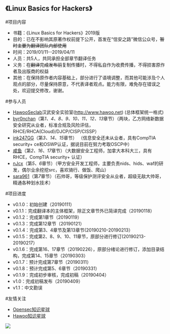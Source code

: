 ## 《Linux Basics for Hackers》

#项目内容 
- 书籍：《Linux Basics for Hackers》2019版
- 目的：已在不影响其原著作权前提下公开，首发在“信安之路”微信公众号，~~暂时主要为翻译团队内部使用~~
- 时间：2019/01/11--2019/04/11
- 人员：共5人，共同承担全部章节翻译任务
- 义务：~~在翻译完成发布前~~复制传播时，不得私自作为收费传播，不得损害原作者及出版商的权益
- 其他：在保持原作者内容基础上，部分进行了语境调整，而其他可能涉及个人观点的部分，尽量保持原意，不代表译者观点。能力有限，难免存在错误之处，欢迎提交修改，谢谢。

#参与人员
- [HawooSeclab](https://github.com/hawoosec)汉武安全实验室(http://www.hawoo.net) (总体框架统一格式)
- [byr0nchan](https://github.com/byr0nchan)（第*1、4、8、9、10、11、12、13*章节）（两块，乙方网络新数据安全研究从业者，标准合规及风险评估，RHCE/RHCA(Cloud)/DJCP/CISP/CISSP）
- [ink247GG](https://github.com/ink247GG)（第*3、14、15*章节）
（信息安全还未从业者，具有CompTIA security+ ce和OSWP认证，据说目前在努力考取OSCP中）
- [咸鱼]()（第*2、16、17*章节）（大数据安全工程师，加拿大本科大三，具有RHCE，CompTIA security+ 认证）
- [nJcx](https://github.com/nJcx)（第*5、6*章节）（甲方安全开发工程师，主要负责nids、hids、waf的研发，偶尔业余挖挖src，喜欢骑行、做饭、爬山）
- [sara961](https://github.com/sara961)（第*7*章节）（石帅哥，等级保护测评安全从业者，超级无敌大帅哥，精通各种划水技术）

#项目进度 
- v0.1.0：初始创建（20190111）
- v0.1.1：完成翻译本的主体框架，除正文章节外已简译完成（20190118）
- v0.1.2：完成第1章节（20190119）
- v0.1.3：完成第12章节（20190121）
- v0.1.4：完成第3、4章节及第13章节(20190210-20190213）
- v0.1.5：完成第2、8、9、10、11章节，原部分进行修订(20190213-20190217）
- v0.1.6：完成第16、17章节（20190226），原部分绪论进行修订，添加目录结构，完成第14、15章节（20190303）
- v0.1.7：预计完成第7章节（20190311）
- v0.1.8：预计完成第5、6章节（20190331）
- v0.1.9：完成初步审核，完成初稿（20190404）
- v1.0：完成初稿发布（20190409）
- v1.1：中文勘误



#友情关注 
- [Opensec知识星球](https://t.zsxq.com/vrvjAuN)
- [Hawoo知识星球](https://t.zsxq.com/2bQvFYJ)

![](./Book_name.jpg)
